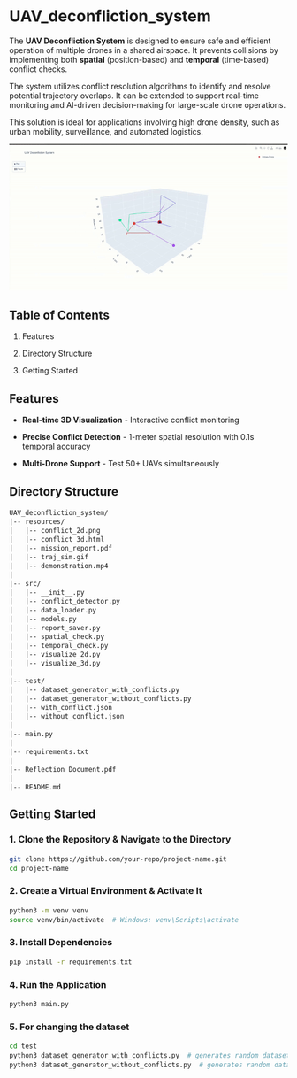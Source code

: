 # UAV_deconfliction_system

The **UAV Deconfliction System** is designed to ensure safe and efficient operation of multiple drones in a shared airspace. It prevents collisions by implementing both **spatial** (position-based) and **temporal** (time-based) conflict checks.

The system utilizes conflict resolution algorithms to identify and resolve potential trajectory overlaps. It can be extended to support real-time monitoring and AI-driven decision-making for large-scale drone operations.

This solution is ideal for applications involving high drone density, such as urban mobility, surveillance, and automated logistics.


![Trajectory Simulation](resources/traj_sim.gif)


## Table of Contents
1) Features

2) Directory Structure

3) Getting Started 

## Features

- **Real-time 3D Visualization** - Interactive conflict monitoring 

- **Precise Conflict Detection** - 1-meter spatial resolution with 0.1s temporal accuracy

- **Multi-Drone Support** - Test 50+ UAVs simultaneously  


## Directory Structure

```
UAV_deconfliction_system/
|-- resources/
|   |-- conflict_2d.png
|   |-- conflict_3d.html
|   |-- mission_report.pdf
|   |-- traj_sim.gif
|   |-- demonstration.mp4
|
|-- src/
|   |-- __init__.py
|   |-- conflict_detector.py
|   |-- data_loader.py
|   |-- models.py
|   |-- report_saver.py
|   |-- spatial_check.py
|   |-- temporal_check.py
|   |-- visualize_2d.py
|   |-- visualize_3d.py
|
|-- test/ 
|   |-- dataset_generator_with_conflicts.py
|   |-- dataset_generator_without_conflicts.py
|   |-- with_conflict.json
|   |-- without_conflict.json
|
|-- main.py
|
|-- requirements.txt
|
|-- Reflection Document.pdf
|
|-- README.md
```


## Getting Started

### 1. Clone the Repository & Navigate to the Directory  
```bash
git clone https://github.com/your-repo/project-name.git
cd project-name
```

### 2. Create a Virtual Environment & Activate It
```bash
python3 -m venv venv
source venv/bin/activate  # Windows: venv\Scripts\activate
```

### 3. Install Dependencies
```bash
pip install -r requirements.txt
```

### 4. Run the Application
```bash
python3 main.py
```

### 5. For changing the dataset 
```bash
cd test
python3 dataset_generator_with_conflicts.py  # generates random dataset for with confliction
python3 dataset_generator_without_conflicts.py  # generates random dataset for without confliction
```
